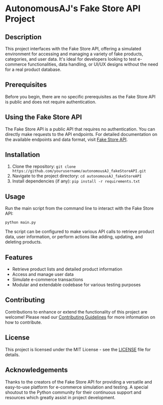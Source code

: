 # AutonomousAJ's Fake Store API Project

## Description
This project interfaces with the Fake Store API, offering a simulated environment for accessing and managing a variety of fake products, categories, and user data. It's ideal for developers looking to test e-commerce functionalities, data handling, or UI/UX designs without the need for a real product database.

## Prerequisites
Before you begin, there are no specific prerequisites as the Fake Store API is public and does not require authentication.

## Using the Fake Store API
The Fake Store API is a public API that requires no authentication. You can directly make requests to the API endpoints. For detailed documentation on the available endpoints and data format, visit [Fake Store API](https://fakestoreapi.com/).

## Installation
1. Clone the repository: `git clone https://github.com/yourusername/autonomousAJ_fakeStoreAPI.git`
2. Navigate to the project directory: `cd autonomousAJ_fakeStoreAPI`
3. Install dependencies (if any): `pip install -r requirements.txt`

## Usage
Run the main script from the command line to interact with the Fake Store API:

`python main.py`

The script can be configured to make various API calls to retrieve product data, user information, or perform actions like adding, updating, and deleting products.

## Features
- Retrieve product lists and detailed product information
- Access and manage user data
- Simulate e-commerce transactions
- Modular and extendable codebase for various testing purposes

## Contributing
Contributions to enhance or extend the functionality of this project are welcome! Please read our [Contributing Guidelines](CONTRIBUTING.md) for more information on how to contribute.

## License
This project is licensed under the MIT License - see the [LICENSE](LICENSE) file for details.

## Acknowledgements
Thanks to the creators of the Fake Store API for providing a versatile and easy-to-use platform for e-commerce simulation and testing.
A special shoutout to the Python community for their continuous support and resources which greatly assist in project development.
